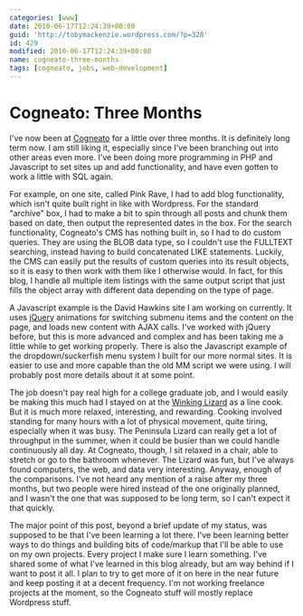 ```yaml
---
categories: [www]
date: 2010-06-17T12:24:39+00:00
guid: 'http://tobymackenzie.wordpress.com/?p=328'
id: 429
modified: 2010-06-17T12:24:39+00:00
name: cogneato-three-months
tags: [cogneato, jobs, web-development]
---
```


Cogneato: Three Months
======================

I've now been at [Cogneato](http://cogneato.com) for a little over three months.  It is definitely long term now.  I am still liking it, especially since I've been branching out into other areas even more.  I've been doing more programming in PHP and Javascript to set sites up and add functionality, and have even gotten to work a little with SQL again.

For example, on one site, called Pink Rave, I had to add blog functionality, which isn't quite built right in like with Wordpress.  For the standard "archive" box, I had to make a bit to spin through all posts and chunk them based on date, then output the represented dates in the box.  For the search functionality, Cogneato's CMS has nothing built in, so I had to do custom queries.  They are using the BLOB data type, so I couldn't use the FULLTEXT searching, instead having to build concatenated LIKE statements.  Luckily, the CMS can easily put the results of custom queries into its result objects, so it is easy to then work with them like I otherwise would.  In fact, for this blog, I handle all multiple item listings with the same output script that just fills the object array with different data depending on the type of page.

<!--more-->

A Javascript example is the David Hawkins site I am working on currently.  It uses [jQuery](http://jquery.com) animations for switching submenu items and the content on the page, and loads new content with AJAX calls.  I've worked with jQuery before, but this is more advanced and complex and has been taking me a little while to get working properly.  There is also the Javascript example of the dropdown/suckerfish menu system I built for our more normal sites.  It is easier to use and more capable than the old MM script we were using.  I will probably post more details about it at some point.

The job doesn't pay real high for a college graduate job, and I would easily be making this much had I stayed on at the [Winking Lizard](http://winkinglizard.com) as a line cook.  But it is much more relaxed, interesting, and rewarding.  Cooking involved standing for many hours with a lot of physical movement, quite tiring, especially when it was busy.  The Peninsula Lizard can really get a lot of throughput in the summer, when it could be busier than we could handle continuously all day.  At Cogneato, though, I sit relaxed in a chair, able to stretch or go to the bathroom whenever.  The Lizard was fun, but I've always found computers, the web, and data very interesting.  Anyway, enough of the comparisons.  I've not heard any mention of a raise after my three months, but two people were hired instead of the one originally planned, and I wasn't the one that was supposed to be long term, so I can't expect it that quickly.

The major point of this post, beyond a brief update of my status, was supposed to be that I've been learning a lot there.  I've been learning better ways to do things and building bits of code/markup that I'll be able to use on my own projects.  Every project I make sure I learn something.  I've shared some of what I've learned in this blog already, but am way behind if I want to post it all.  I plan to try to get more of  it on here in the near future and keep posting it at a decent frequency.  I'm not working freelance projects at the moment, so the Cogneato stuff will mostly replace Wordpress stuff.
